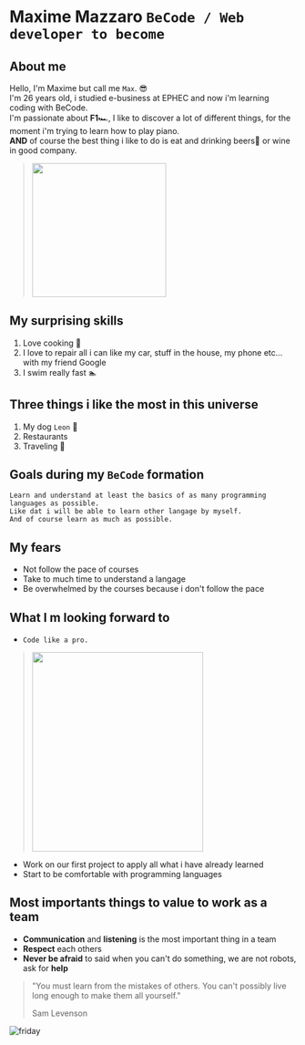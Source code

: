# Maxime Mazzaro `BeCode / Web developer to become `
## About me
Hello, I'm Maxime but call me `Max`. 😎  
I'm 26 years old, i studied e-business at EPHEC and now i'm learning coding with BeCode.       
I'm passionate about **F1**🏎, I like to discover a lot of different things, for the moment i'm trying to learn how to play piano.         
**AND** of course the best thing i like to do is eat and drinking beers🍻 or wine in good company.
> <img src="https://i.pinimg.com/originals/57/f3/99/57f3999c1ca7ef9ae951602844df79d6.jpg" height="235" widht="150">

## My surprising skills
1. Love cooking 🍳
2. I love to repair all i can like my car, stuff in the house, my phone etc... with my friend Google 
3. I swim really fast 🏊‍

## Three things i like the most in this universe
1. My dog `Leon` 🐶
2. Restaurants
3. Traveling 🛫

## Goals during my `BeCode` formation
```
Learn and understand at least the basics of as many programming languages as possible.
Like dat i will be able to learn other langage by myself.
And of course learn as much as possible.
```
    
## My fears

- Not follow the pace of courses
- Take to much time to understand a langage
- Be overwhelmed by the courses because i don't follow the pace
 
## What I m looking forward to

- `Code like a pro.`
> <img src="https://i0.wp.com/cleus.co/wp-content/uploads/2019/03/4d7.png?resize=1001%2C1001&ssl=1" height="350" width="300">


- Work on our first project to apply all what i have already learned
- Start to be comfortable with programming languages

## Most importants things to value to work as a team
- **Communication** and **listening** is the most important thing in a team
- **Respect** each others
- **Never be afraid** to said when you can't do something, we are not robots, ask for **help**
> "You must learn from the mistakes of others. You can't possibly live long enough to make them all yourself."
>
> Sam Levenson

![friday](https://media.giphy.com/media/FyH83LEK2hytq/source.gif)

